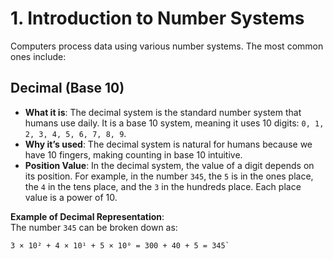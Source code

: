 # 1. Introduction to Number Systems

Computers process data using various number systems. The most common ones include:

## **Decimal (Base 10)**  
- **What it is**: The decimal system is the standard number system that humans use daily. It is a base 10 system, meaning it uses 10 digits: `0, 1, 2, 3, 4, 5, 6, 7, 8, 9`.
- **Why it’s used**: The decimal system is natural for humans because we have 10 fingers, making counting in base 10 intuitive.
- **Position Value**: In the decimal system, the value of a digit depends on its position. For example, in the number `345`, the `5` is in the ones place, the `4` in the tens place, and the `3` in the hundreds place. Each place value is a power of 10.

**Example of Decimal Representation**:  
The number `345` can be broken down as:  
```plaintext
3 × 10² + 4 × 10¹ + 5 × 10⁰ = 300 + 40 + 5 = 345`

